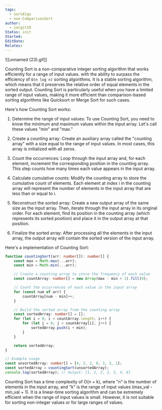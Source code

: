 ```yaml
---
tags:
  - sortAlgo
  - non-ComparisonSort
author:
  - jacgit18
Status: init
Started: 
EditDate: 
Relates:
---
```

![[unnamed (23).gif]]


Counting Sort is a non-comparative integer sorting algorithm that works efficiently for a range of input values. with the ability to surpass the efficiency of `O(n log n)` sorting algorithms. It is a stable sorting algorithm, which means that it preserves the relative order of equal elements in the sorted output. Counting Sort is particularly useful when you have a limited range of input values, making it more efficient than comparison-based sorting algorithms like Quicksort or Merge Sort for such cases.

Here's how Counting Sort works:

1. Determine the range of input values: To use Counting Sort, you need to know the minimum and maximum values within the input array. Let's call these values "min" and "max."

2. Create a counting array: Create an auxiliary array called the "counting array" with a size equal to the range of input values. In most cases, this array is initialized with all zeros.

3. Count the occurrences: Loop through the input array and, for each element, increment the corresponding position in the counting array. This step counts how many times each value appears in the input array.

4. Calculate cumulative counts: Modify the counting array to store the cumulative count of elements. Each element at index i in the counting array will represent the number of elements in the input array that are less than or equal to i.

5. Reconstruct the sorted array: Create a new output array of the same size as the input array. Then, iterate through the input array in its original order. For each element, find its position in the counting array (which represents its sorted position) and place it in the output array at that position.

6. Finalize the sorted array: After processing all the elements in the input array, the output array will contain the sorted version of the input array.

Here's a implementation of Counting Sort:

```typescript
function countingSort(arr: number[]): number[] {
    const max = Math.max(...arr);
    const min = Math.min(...arr);

    // Create a counting array to store the frequency of each value
    const countArray: number[] = new Array(max - min + 1).fill(0);

    // Count the occurrences of each value in the input array
    for (const num of arr) {
        countArray[num - min]++;
    }

    // Build the sorted array from the counting array
    const sortedArray: number[] = [];
    for (let i = 0; i < countArray.length; i++) {
        for (let j = 0; j < countArray[i]; j++) {
            sortedArray.push(i + min);
        }
    }

    return sortedArray;
}

// Example usage
const unsortedArray: number[] = [4, 2, 2, 8, 3, 3, 1];
const sortedArray = countingSort(unsortedArray);
console.log(sortedArray); // Output: [1, 2, 2, 3, 3, 4, 8]
```


Counting Sort has a time complexity of O(n + k), where "n" is the number of elements in the input array, and "k" is the range of input values (max_val - min_val + 1). It is a linear-time sorting algorithm and can be extremely efficient when the range of input values is small. However, it is not suitable for sorting non-integer values or for large ranges of values.